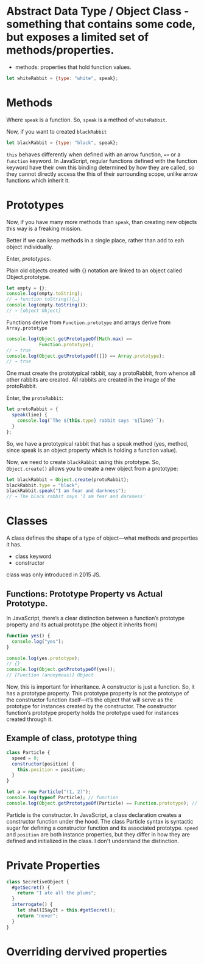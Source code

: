 # Abstract Data Type / Object Class - something that contains some code, but exposes a limited set of methods/properties.

- methods: properties that hold function values.

```javascript
let whiteRabbit = {type: "white", speak};
```
# Methods

Where `speak` is a function.
So, `speak` is a method of `whiteRabbit`.

Now, if you want to created `blackRabbit`

```javascript
let blackRabbit = {type: "black", speak};
```

`this` behaves differently when defined with an arrow function, `=>` or a `function` keyword.
In JavaScript, regular functions defined with the function keyword have their own this binding determined by how they are called, so they cannot directly access the this of their surrounding scope, unlike arrow functions which inherit it.

# Prototypes

Now, if you have many more methods than `speak`, than creating new objects this way is a freaking mission.

Better if we can keep methods in a single place, rather than add to eah object individually.

Enter, _prototypes_.

Plain old objects created with {} notation are linked to an object called Object.prototype.

```javascript
let empty = {};
console.log(empty.toString);
// → function toString(){…}
console.log(empty.toString());
// → [object Object]
```

Functions derive from `Function.prototype` and arrays derive from `Array.prototype`

```javascript
console.log(Object.getPrototypeOf(Math.max) ==
            Function.prototype);
// → true
console.log(Object.getPrototypeOf([]) == Array.prototype);
// → true
```


One must create the prototypical rabbit, say a protoRabbit, from whence all other rabbits are created.
All rabbits are created in the image of the protoRabbit.

Enter, the `protoRabbit`:

```javascript
let protoRabbit = {
  speak(line) {
    console.log(`The ${this.type} rabbit says '${line}'`);
  }
};
```

So, we have a prototypical rabbit that has a speak method (yes, method, since speak is an object property which is holding a function value).

Now, we need to create `blackRabbit` using this prototype. So, `Object.create()` allows you to create a new object from a prototype:

```javascript
let blackRabbit = Object.create(protoRabbit);
blackRabbit.type = "black";
blackRabbit.speak("I am fear and darkness");
// → The black rabbit says 'I am fear and darkness'
```
# Classes

A class defines the shape of a type of object—what methods and properties it has.

- class keyword
- constructor

class was only introduced in 2015 JS.

## Functions: Prototype Property vs Actual Prototype.

In JavaScript, there’s a clear distinction between a function’s prototype property and its actual prototype (the object it inherits from)

```javascript
function yes() {
  console.log("yes");
}

console.log(yes.prototype);
// {}
console.log(Object.getPrototypeOf(yes));
// [Function (anonymous)] Object
```

Now, this is important for inheritance.
A constructor is just a function. So, it has a prototype property. This prototype property is not the prototype of the constructor function itself—it’s the object that will serve as the prototype for instances created by the constructor.
The constructor function’s prototype property holds the prototype used for instances created through it.

## Example of class, prototype thing

```javascript
class Particle {
  speed = 0;
  constructor(position) {
    this.position = position;
  }
}

let a = new Particle("(1, 2)");
console.log(typeof Particle); // function
console.log(Object.getPrototypeOf(Particle) == Function.prototype); // true
```

Particle is the constructor. In JavaScript, a class declaration creates a constructor function under the hood. The class Particle syntax is syntactic sugar for defining a constructor function and its associated prototype.
`speed` and `position` are both instance properties, but they differ in how they are defined and initialized in the class.
I don't understand the distinction.

# Private Properties

```javascript
class SecretiveObject {
  #getSecret() {
    return "I ate all the plums";
  }
  interrogate() {
    let shallISayIt = this.#getSecret();
    return "never";
  }
}
```

# Overriding dervived properties

```javascript

```
